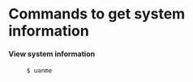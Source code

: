 # Commands to get system information   
     
    

#### View system information
```
     $ uanme
```

